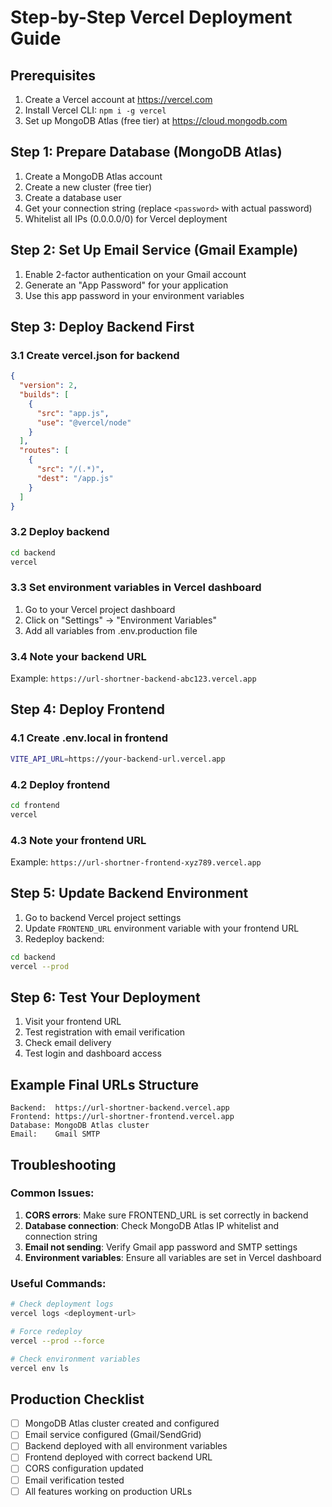 # Step-by-Step Vercel Deployment Guide

## Prerequisites
1. Create a Vercel account at https://vercel.com
2. Install Vercel CLI: `npm i -g vercel`
3. Set up MongoDB Atlas (free tier) at https://cloud.mongodb.com

## Step 1: Prepare Database (MongoDB Atlas)
1. Create a MongoDB Atlas account
2. Create a new cluster (free tier)
3. Create a database user
4. Get your connection string (replace `<password>` with actual password)
5. Whitelist all IPs (0.0.0.0/0) for Vercel deployment

## Step 2: Set Up Email Service (Gmail Example)
1. Enable 2-factor authentication on your Gmail account
2. Generate an "App Password" for your application
3. Use this app password in your environment variables

## Step 3: Deploy Backend First

### 3.1 Create vercel.json for backend
```json
{
  "version": 2,
  "builds": [
    {
      "src": "app.js",
      "use": "@vercel/node"
    }
  ],
  "routes": [
    {
      "src": "/(.*)",
      "dest": "/app.js"
    }
  ]
}
```

### 3.2 Deploy backend
```bash
cd backend
vercel
```

### 3.3 Set environment variables in Vercel dashboard
1. Go to your Vercel project dashboard
2. Click on "Settings" → "Environment Variables"
3. Add all variables from .env.production file

### 3.4 Note your backend URL
Example: `https://url-shortner-backend-abc123.vercel.app`

## Step 4: Deploy Frontend

### 4.1 Create .env.local in frontend
```bash
VITE_API_URL=https://your-backend-url.vercel.app
```

### 4.2 Deploy frontend
```bash
cd frontend
vercel
```

### 4.3 Note your frontend URL
Example: `https://url-shortner-frontend-xyz789.vercel.app`

## Step 5: Update Backend Environment

1. Go to backend Vercel project settings
2. Update `FRONTEND_URL` environment variable with your frontend URL
3. Redeploy backend:
```bash
cd backend
vercel --prod
```

## Step 6: Test Your Deployment

1. Visit your frontend URL
2. Test registration with email verification
3. Check email delivery
4. Test login and dashboard access

## Example Final URLs Structure

```
Backend:  https://url-shortner-backend.vercel.app
Frontend: https://url-shortner-frontend.vercel.app
Database: MongoDB Atlas cluster
Email:    Gmail SMTP
```

## Troubleshooting

### Common Issues:
1. **CORS errors**: Make sure FRONTEND_URL is set correctly in backend
2. **Database connection**: Check MongoDB Atlas IP whitelist and connection string
3. **Email not sending**: Verify Gmail app password and SMTP settings
4. **Environment variables**: Ensure all variables are set in Vercel dashboard

### Useful Commands:
```bash
# Check deployment logs
vercel logs <deployment-url>

# Force redeploy
vercel --prod --force

# Check environment variables
vercel env ls
```

## Production Checklist
- [ ] MongoDB Atlas cluster created and configured
- [ ] Email service configured (Gmail/SendGrid)
- [ ] Backend deployed with all environment variables
- [ ] Frontend deployed with correct backend URL
- [ ] CORS configuration updated
- [ ] Email verification tested
- [ ] All features working on production URLs
